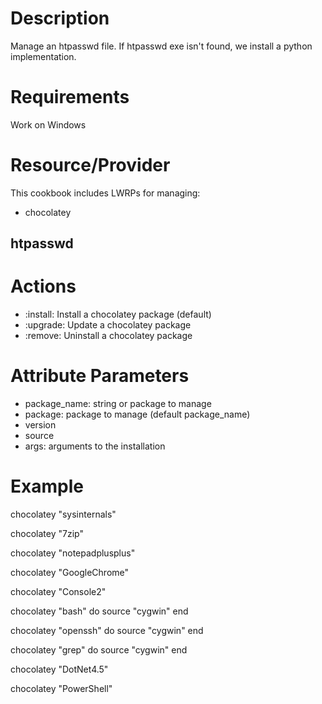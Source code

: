 Description
===========

Manage an htpasswd file.
If htpasswd exe isn't found, we install a python implementation.

Requirements
============

Work on Windows

Resource/Provider
=================

This cookbook includes LWRPs for managing:
* chocolatey

htpasswd
--------

# Actions

- :install: Install a chocolatey package (default)
- :upgrade: Update a chocolatey package
- :remove: Uninstall a chocolatey package

# Attribute Parameters

- package_name: string or package to manage
- package: package to manage (default package_name)
- version
- source
- args: arguments to the installation


# Example

chocolatey "sysinternals"

chocolatey "7zip"

chocolatey "notepadplusplus"

chocolatey "GoogleChrome"

chocolatey "Console2"

chocolatey "bash" do
  source "cygwin"
end

chocolatey "openssh" do
  source "cygwin"
end

chocolatey "grep" do
  source "cygwin"
end

chocolatey "DotNet4.5"

chocolatey "PowerShell"
